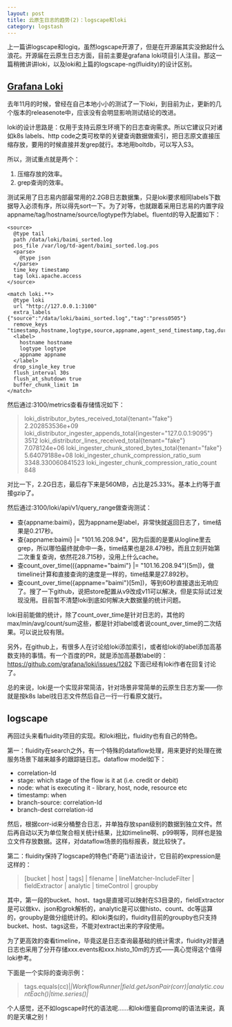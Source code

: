 ```yaml
---
layout: post
title: 云原生日志的趋势(2)：logscape和loki
category: logstash
---
```


上一篇讲logscape和logiq，虽然logscape开源了，但是在开源届其实没掀起什么浪花。开源届在云原生日志方面，目前主要是grafana loki项目引人注目。那这一篇稍微讲讲loki，以及loki和上篇的logscape-ng(fluidity)的设计区别。

## [Grafana Loki](https://grafana.com/oss/loki/)

去年11月的时候，曾经在自己本地小小的测试了一下loki，到目前为止，更新的几个版本的releasenote中，应该没有会明显影响测试结论的改进。

loki的设计思路是：仅用于支持云原生环境下的日志查询需求。所以它建议只对诸如k8s labels、http code之类可枚举的关键查询数据做索引，把日志原文直接压缩存放，要用的时候直接并发grep就行。本地用boltdb，可以写入S3。

所以，测试重点就是两个：

1. 压缩存放的效率。
2. grep查询的效率。

测试采用了日志易内部最常用的2.2GB日志数据集，只是loki要求相同labels下数据导入必须有序，所以得先sort一下。为了对等，也就跟着采用日志易的内置字段appname/tag/hostname/source/logtype作为label。fluentd的导入配置如下：

```
<source>
  @type tail
  path /data/loki/baimi_sorted.log
  pos_file /var/log/td-agent/baimi_sorted.log.pos
  <parse>
    @type json
  </parse>
  time_key timestamp
  tag loki.apache.access
</source>

<match loki.**>
  @type loki
  url "http://127.0.0.1:3100"
  extra_labels {"source":"/data/loki/baimi_sorted.log","tag":"press0505"}
  remove_keys "timestamp,hostname,logtype,source,appname,agent_send_timestamp,tag,duration_parse__debug__"
  <label>
    hostname hostname
    logtype logtype
    appname appname
  </label>
  drop_single_key true
  flush_interval 30s
  flush_at_shutdown true
  buffer_chunk_limit 1m
</match>
```

然后通过:3100/metrics查看存储情况如下：

> loki_distributor_bytes_received_total{tenant="fake"} 2.202853536e+09
> loki_distributor_ingester_appends_total{ingester="127.0.0.1:9095"} 3512
> loki_distributor_lines_received_total{tenant="fake"} 7.078124e+06
> loki_ingester_chunk_stored_bytes_total{tenant="fake"} 5.64079188e+08
> loki_ingester_chunk_compression_ratio_sum 3348.330060841523
> loki_ingester_chunk_compression_ratio_count 848

对比一下，2.2G日志，最后存下来是560MB，占比是25.33%。基本上约等于直接gzip了。

然后通过:3100/loki/api/v1/query_range做查询测试：

* 查{appname:baimi}，因为appname是label，非常快就返回日志了，time结果是0.217秒。
* 查{appname:baimi} |= "101.16.208.94"，因为后面的是要从logline里去grep，所以哪怕最终就命中一条，time结果也是28.479秒。而且立刻开始第二次重复查询，依然花28.715秒，没用上什么cache。
* 查count_over_time(({appname="baimi"} |= "101.16.208.94")[5m])，做timeline计算和直接查询的速度是一样的，time结果是27.892秒。
* 查count_over_time({appname="baimi"}[5m])，等到60秒直接退出无响应了。搜了一下github，说把store配置从v9改成v11可以解决，但是实际试过发现没用。目前暂不清楚loki到底如何解决大数据量的统计问题。

loki目前能做的统计，除了count_over_time是针对日志的，其他的max/min/avg/count/sum这些，都是针对label或者说count_over_time的二次结果。可以说比较有限。

另外，在github上，有很多人在讨论给loki添加索引，或者给loki的label添加高基数支持的事情。有一个百度的PR，就是添加高基数label的：<https://github.com/grafana/loki/issues/1282> 下面已经有loki作者在回复讨论了。

总的来说，loki是一个实现非常简洁，针对场景非常简单的云原生日志方案——你就是按k8s label找日志文件然后自己一行一行看原文就行。

## logscape

再回过头来看fluidity项目的实现。和loki相比，fluidity也有自己的特色。

第一：fluidity在search之外，有一个特殊的dataflow处理，用来更好的处理在微服务场景下越来越多的跟踪链日志。dataflow model如下：

* correlation-Id
* stage: which stage of the flow is it at (i.e. credit or debit)
* node: what is executing it - library, host, node, resource etc
* timestamp: when
* branch-source: correlation-Id
* branch-dest correlation-id

然后，根据corr-id来分桶整合日志，并单独存放span级别的数据到独立文件。然后再自动以天为单位聚合相关统计结果，比如timeline啊、p99啊等，同样也是独立文件存放数据。这样，对dataflow场景的指标报表，就比较快了。

第二：fluidity保持了logscape的特色("奇葩")语法设计，它目前的expression是这样的：

> [bucket | host | tags] | filename | lineMatcher-IncludeFilter | fieldExtractor | analytic | timeControl | groupby

其中，第一段的bucket、host、tags是直接可以映射在S3目录的，fieldExtractor是可以做kv、json和grok解析的，analytic是可以做histo、count、dc等运算的，groupby是做分组统计的。和loki类似的，fluidity目前的groupby也只支持bucket、host、tags这些，不能对extract出来的字段使用。

为了更高效的查看timeline，毕竟这是日志查询最基础的统计需求，fluidity对普通日志也采用了分开存储xxx.events和xxx.histo_10m的方式——真心觉得这个值得loki参考。

下面是一个实际的查询示例：

> tags.equals(cc)|*|WorkflowRunner|field.getJsonPair(corr)|analytic.countEach()|time.series()|*

个人感觉，还不如logscape时代的语法呢……和loki借鉴自promql的语法来说，真的是天壤之别！
